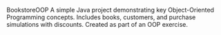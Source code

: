 BookstoreOOP
A simple Java project demonstrating key Object-Oriented Programming concepts.
Includes books, customers, and purchase simulations with discounts.
Created as part of an OOP exercise.

